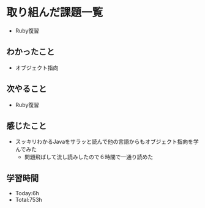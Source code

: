 # 取り組んだ課題一覧
- Ruby復習
## わかったこと
- オブジェクト指向
## 次やること
- Ruby復習
## 感じたこと
- スッキリわかるJavaをサラッと読んで他の言語からもオブジェクト指向を学んでみた
    - 問題飛ばして流し読みしたので６時間で一通り読めた
## 学習時間
- Today:6h
- Total:753h
